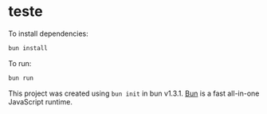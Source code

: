 # teste

To install dependencies:

```bash
bun install
```

To run:

```bash
bun run 
```

This project was created using `bun init` in bun v1.3.1. [Bun](https://bun.com) is a fast all-in-one JavaScript runtime.
